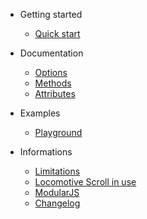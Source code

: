 - Getting started
    - [Quick start](quickstart.md)

- Documentation
    - [Options](options.md)
    - [Methods](methods.md)
    - [Attributes](attributes.md)

- Examples
    - [Playground](playground.md)

- Informations
    - [Limitations](limitations.md)
    - [Locomotive Scroll in use](in-use.md)
    - [ModularJS](modularjs.md)
    - [Changelog](changelog.md)
